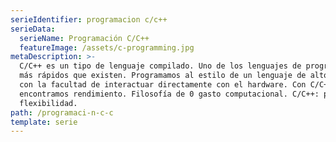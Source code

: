 ```yaml
---
serieIdentifier: programacion c/c++
serieData:
  serieName: Programación C/C++
  featureImage: /assets/c-programming.jpg
metaDescription: >-
  C/C++ es un tipo de lenguaje compilado. Uno de los lenguajes de programación
  más rápidos que existen. Programamos al estilo de un lenguaje de alto nivel
  con la facultad de interactuar directamente con el hardware. Con C/C++
  encontramos rendimiento. Filosofía de 0 gasto computacional. C/C++: poder y
  flexibilidad.
path: /programaci-n-c-c
template: serie
---
```


